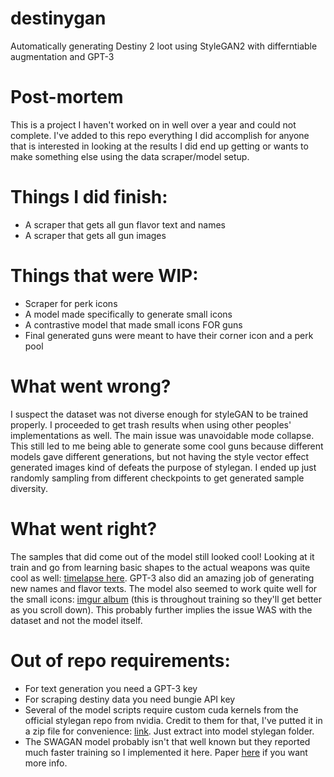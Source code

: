# destinygan
Automatically generating Destiny 2 loot using StyleGAN2 with differntiable augmentation and GPT-3

# Post-mortem  
This is a project I haven't worked on in well over a year and could not complete. I've added to this repo everything I did accomplish for anyone that is interested in looking at the results I did end up getting or wants to make something else using the data scraper/model setup.  
  
# Things I did finish:  
 - A scraper that gets all gun flavor text and names  
 - A scraper that gets all gun images  
  
# Things that were WIP:  
 - Scraper for perk icons  
 - A model made specifically to generate small icons  
 - A contrastive model that made small icons FOR guns  
 - Final generated guns were meant to have their corner icon and a perk pool  
   
# What went wrong?  
I suspect the dataset was not diverse enough for styleGAN to be trained properly. I proceeded to get trash results when using other peoples' implementations as well. The main issue was unavoidable mode collapse. This still led to me being able to generate some cool guns because different models gave different generations, but not having the style vector effect generated images kind of defeats the purpose of stylegan. I ended up just randomly sampling from different checkpoints to get generated sample diversity.  
  
# What went right?  
The samples that did come out of the model still looked cool! Looking at it train and go from learning basic shapes to the actual weapons was quite cool as well: [timelapse here](https://www.youtube.com/shorts/HFLLiQztvTA). GPT-3 also did an amazing job of generating new names and flavor texts. The model also seemed to work quite well for the small icons: [imgur album](https://imgur.com/a/pSW3NIK) (this is throughout training so they'll get better as you scroll down). This probably further implies the issue WAS with the dataset and not the model itself.  
  
# Out of repo requirements:  
- For text generation you need a GPT-3 key
- For scraping destiny data you need bungie API key  
- Several of the model scripts require custom cuda kernels from the official stylegan repo from nvidia. Credit to them for that, I've putted it in a zip file for convenience: [link](https://drive.google.com/file/d/1QWH3_jJV65cN3ebc0yZvXJ3t_ROm3ZG3/view?usp=sharing). Just extract into model stylegan folder.  
- The SWAGAN model probably isn't that well known but they reported much faster training so I implemented it here. Paper [here](https://arxiv.org/abs/2102.06108) if you want more info.
